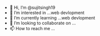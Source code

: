 - 👋 Hi, I’m @sujitsingh19
- 👀 I’m interested in ...web devlopment
- 🌱 I’m currently learning ...web devlopment
- 💞️ I’m looking to collaborate on ...
- 📫 How to reach me ...

<!---
sujitsingh19/sujitsingh19 is a ✨ special ✨ repository because its `README.md` (this file) appears on your GitHub profile.
You can click the Preview link to take a look at your changes.
--->
